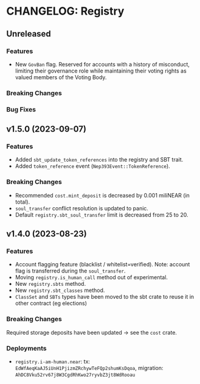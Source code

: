 <!-- markdownlint-disable MD013 -->
<!-- markdownlint-disable MD024 -->

<!--
Changelogs are for humans, not machines.
There should be an entry for every single version.
The same types of changes should be grouped.
The latest version comes first.
The release date of each version is displayed.

Usage:

Change log entries are to be added to the Unreleased section. Example entry:

* [#<PR-number>](https://github.com/umee-network/umee/pull/<PR-number>) <description>
-->

# CHANGELOG: Registry

## Unreleased

### Features

- New `GovBan` flag. Reserved for accounts with a history of misconduct, limiting their governance role while maintaining their voting rights as valued members of the Voting Body.

### Breaking Changes

### Bug Fixes

## v1.5.0 (2023-09-07)

### Features

- Added `sbt_update_token_references` into the registry and SBT trait.
- Added `token_reference` event (`Nep393Event::TokenReference`).

### Breaking Changes

- Recommended `cost.mint_deposit` is decreased by 0.001 miliNEAR (in total).
- `soul_transfer` conflict resolution is updated to panic.
- Default `registry.sbt_soul_transfer` limit is decreased from 25 to 20.

## v1.4.0 (2023-08-23)

### Features

- Account flagging feature (blacklist / whitelist=verified). Note: account flag is transferred during the `soul_transfer`.
- Moving `registry.is_human_call` method out of experimental.
- New `registry.sbts` method.
- New `registry.sbt_classes` method.
- `ClassSet` and `SBTs` types have been moved to the sbt crate to reuse it in other contract (eg elections)

### Breaking Changes

Required storage deposits have been updated -> see the `cost` crate.

### Deployments

- `registry.i-am-human.near`: tx: `EdWfAeqKaAJ5iUnH1PjizmZRchywTeFQp2shumKsDqoa`, migration: `AhDC8Vku52rv67j8W3CgdRhKwo27ryvbZ3jt8WdRooau`

